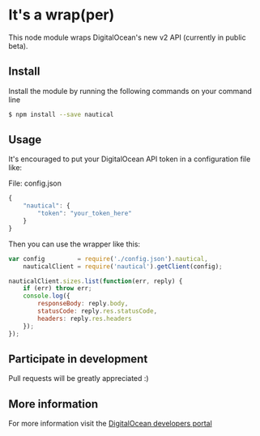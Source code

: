 # It's a wrap(per)
This node module wraps DigitalOcean's new v2 API (currently in public beta).

## Install
Install the module by running the following commands on your command line

```bash
$ npm install --save nautical
```

## Usage
It's encouraged to put your DigitalOcean API token in a configuration file like:

File: config.json
```javascript
{
	"nautical": {
		"token": "your_token_here"
	}
}
```

Then you can use the wrapper like this:

```javascript
var config         = require('./config.json').nautical,
	nauticalClient = require('nautical').getClient(config);

nauticalClient.sizes.list(function(err, reply) {
	if (err) throw err;
	console.log({
		responseBody: reply.body,
		statusCode: reply.res.statusCode,
		headers: reply.res.headers
	});
});
```

## Participate in development
Pull requests will be greatly appreciated :)

## More information
For more information visit the [DigitalOcean developers portal](https://developers.digitalocean.com/v2)
